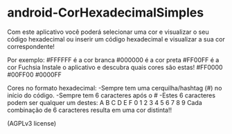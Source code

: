 # android-CorHexadecimalSimples
Com este aplicativo você poderá selecionar uma cor e visualizar o seu código hexadecimal ou inserir um código hexadecimal e visualizar a sua cor correspondente!

Por exemplo:
#FFFFFF é a cor branca
#000000 é a cor preta
#FF00FF é a cor Fuchsia
Instale o aplicativo e descubra quais cores são estas!
#FF0000
#00FF00
#0000FF

Cores no formato hexadecimal:
-Sempre tem uma cerquilha/hashtag (#) no início do código.
-Sempre tem 6 caracteres após o #
-Estes 6 caracteres podem ser qualquer um destes: A B C D E F 0 1 2 3 4 5 6 7 8 9
Cada combinação de 6 caracteres resulta em uma cor distinta!!


(AGPLv3 license)
